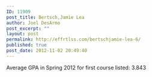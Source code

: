 ```yaml
---
ID: 11909
post_title: Bertsch,Jamie Lea
author: Joel DesArmo
post_excerpt: ""
layout: post
permalink: http://effrtlss.com/bertschjamie-lea-6/
published: true
post_date: 2012-11-02 20:49:40
---
```

<p>Average GPA in Spring 2012 for first course listed: 3.843</p>